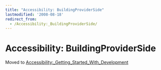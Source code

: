 ```yaml
---
title: "Accessibility: BuildingProviderSide"
lastmodified: '2008-08-18'
redirect_from:
  - /Accessibility:_BuildingProviderSide/
---
```


Accessibility: BuildingProviderSide
===================================

Moved to [Accessibility:_Getting_Started_With_Development](/Accessibility:_Getting_Started_With_Development)

